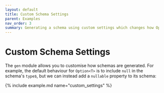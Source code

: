 ```yaml
---
layout: default
title: Custom Schema Settings
parent: Examples
nav_order: 3
summary: Generating a schema using custom settings which changes how Option<T> is handled.
---
```


# Custom Schema Settings

The `gen` module allows you to customise how schemas are generated. For example, the default behaviour for `Option<T>` is to include `null` in the schema's `type`s, but we can instead add a `nullable` property to its schema:

{% include example.md name="custom_settings" %}
